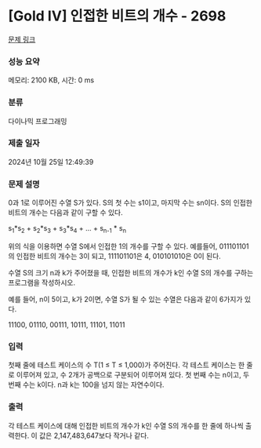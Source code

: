 # [Gold IV] 인접한 비트의 개수 - 2698 

[문제 링크](https://www.acmicpc.net/problem/2698) 

### 성능 요약

메모리: 2100 KB, 시간: 0 ms

### 분류

다이나믹 프로그래밍

### 제출 일자

2024년 10월 25일 12:49:39

### 문제 설명

<p>0과 1로 이루어진 수열 S가 있다. S의 첫 수는 s1이고, 마지막 수는 sn이다. S의 인접한 비트의 개수는 다음과 같이 구할 수 있다.</p>

<p>s<sub>1</sub>*s<sub>2</sub> + s<sub>2</sub>*s<sub>3</sub> + s<sub>3</sub>*s<sub>4</sub> + ... + s<sub>n-1</sub> * s<sub>n</sub></p>

<p>위의 식을 이용하면 수열 S에서 인접한 1의 개수를 구할 수 있다. 예를들어, 011101101의 인접한 비트의 개수는 3이 되고, 111101101은 4, 010101010은 0이 된다.</p>

<p>수열 S의 크기 n과 k가 주어졌을 때, 인접한 비트의 개수가 k인 수열 S의 개수를 구하는 프로그램을 작성하시오.</p>

<p>예를 들어, n이 5이고, k가 2이면, 수열 S가 될 수 있는 수열은 다음과 같이 6가지가 있다.</p>

<p>11100, 01110, 00111, 10111, 11101, 11011</p>

### 입력 

 <p>첫째 줄에 테스트 케이스의 수 T(1 ≤ T ≤ 1,000)가 주어진다. 각 테스트 케이스는 한 줄로 이루어져 있고, 수 2개가 공백으로 구분되어 이루어져 있다. 첫 번째 수는 n이고, 두 번째 수는 k이다. n과 k는 100을 넘지 않는 자연수이다.</p>

### 출력 

 <p>각 테스트 케이스에 대해 인접한 비트의 개수가 k인 수열 S의 개수를 한 줄에 하나씩 출력한다. 이 값은 2,147,483,647보다 작거나 같다.</p>

